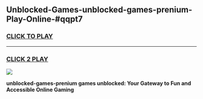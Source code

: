 
## Unblocked-Games-unblocked-games-prenium-Play-Online-#qqpt7
<h3>
<a href="https://premium.freeplayer.one?title=unblocked-games-prenium&ref=27F">CLICK TO PLAY</a></h3>
<hr>

<h3>
<a href="https://premium.freeplayer.one?title=unblocked-games-prenium&ref=27F">CLICK 2 PLAY</a>
  
</h3>

<a href="https://premium.freeplayer.one?title=unblocked-games-prenium&ref=27F"><img src="https://clearcache.store/games.png"></a>


**unblocked-games-prenium games unblocked: Your Gateway to Fun and Accessible Online Gaming**
